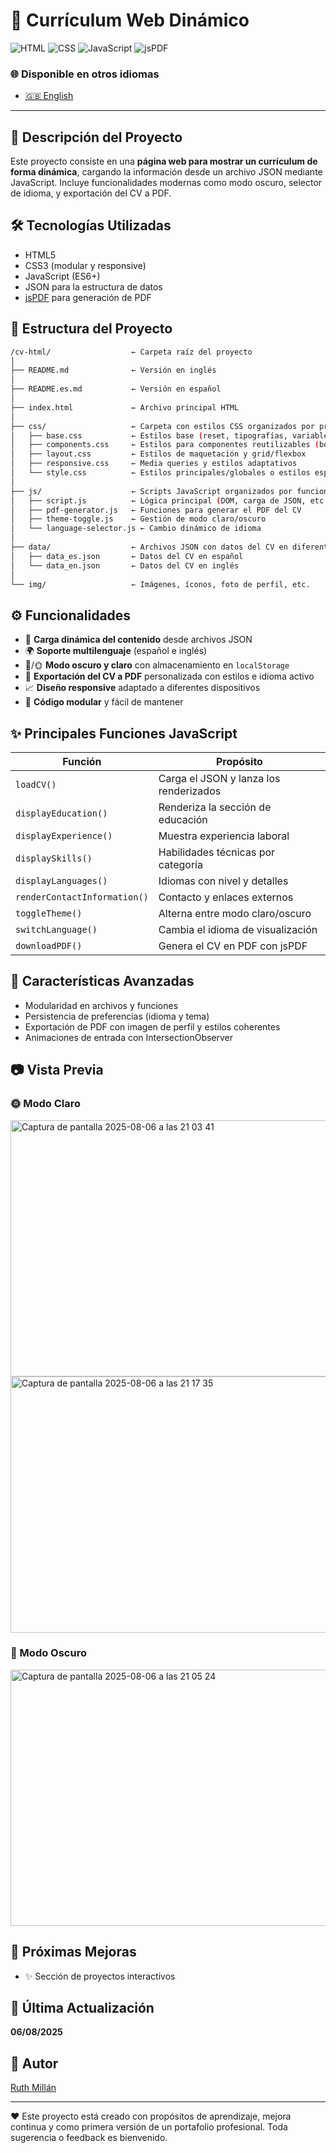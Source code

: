 # 📄 Currículum Web Dinámico
  
![HTML](https://img.shields.io/badge/HTML5-E34F26?style=flat\&logo=html5\&logoColor=white)
![CSS](https://img.shields.io/badge/CSS3-1572B6?style=flat\&logo=css3\&logoColor=white)
![JavaScript](https://img.shields.io/badge/JavaScript-F7DF1E?style=flat\&logo=javascript\&logoColor=black)
![jsPDF](https://img.shields.io/badge/jsPDF-8A4182?style=flat\&logo=jsPDF\&logoColor=white)


### 🌐 Disponible en otros idiomas

- [🇬🇧 English](README.md)

---

## 💾 Descripción del Proyecto

Este proyecto consiste en una **página web para mostrar un currículum de forma dinámica**, cargando la información desde un archivo JSON mediante JavaScript. 
Incluye funcionalidades modernas como modo oscuro, selector de idioma, y exportación del CV a PDF.

## 🛠️ Tecnologías Utilizadas

* HTML5
* CSS3 (modular y responsive)
* JavaScript (ES6+)
* JSON para la estructura de datos
* [jsPDF](https://github.com/parallax/jsPDF) para generación de PDF

## 📁 Estructura del Proyecto

```bash
/cv-html/                  ← Carpeta raíz del proyecto
│
├── README.md              ← Versión en inglés
│
├── README.es.md           ← Versión en español
│
├── index.html             ← Archivo principal HTML
│
├── css/                   ← Carpeta con estilos CSS organizados por propósito
│   ├── base.css           ← Estilos base (reset, tipografías, variables, etc.)
│   ├── components.css     ← Estilos para componentes reutilizables (botones, tarjetas, formularios)
│   ├── layout.css         ← Estilos de maquetación y grid/flexbox
│   ├── responsive.css     ← Media queries y estilos adaptativos
│   └── style.css          ← Estilos principales/globales o estilos específicos
│
├── js/                    ← Scripts JavaScript organizados por funcionalidad
│   ├── script.js          ← Lógica principal (DOM, carga de JSON, etc.)
│   ├── pdf-generator.js   ← Funciones para generar el PDF del CV
│   ├── theme-toggle.js    ← Gestión de modo claro/oscuro
│   └── language-selector.js ← Cambio dinámico de idioma
│
├── data/                  ← Archivos JSON con datos del CV en diferentes idiomas
│   ├── data_es.json       ← Datos del CV en español
│   └── data_en.json       ← Datos del CV en inglés
│
└── img/                   ← Imágenes, íconos, foto de perfil, etc.
```

## ⚙️ Funcionalidades

* 📄 **Carga dinámica del contenido** desde archivos JSON
* 🌍 **Soporte multilenguaje** (español e inglés)
* 🌚/🌞 **Modo oscuro y claro** con almacenamiento en `localStorage`
* 📅 **Exportación del CV a PDF** personalizada con estilos e idioma activo
* 📈 **Diseño responsive** adaptado a diferentes dispositivos
* 📃 **Código modular** y fácil de mantener

## ✨ Principales Funciones JavaScript

| Función                      | Propósito                              |
| ---------------------------- | -------------------------------------- |
| `loadCV()`                   | Carga el JSON y lanza los renderizados |
| `displayEducation()`         | Renderiza la sección de educación      |
| `displayExperience()`        | Muestra experiencia laboral            |
| `displaySkills()`            | Habilidades técnicas por categoría     |
| `displayLanguages()`         | Idiomas con nivel y detalles           |
| `renderContactInformation()` | Contacto y enlaces externos            |
| `toggleTheme()`              | Alterna entre modo claro/oscuro        |
| `switchLanguage()`           | Cambia el idioma de visualización      |
| `downloadPDF()`              | Genera el CV en PDF con jsPDF          |

## 📃 Características Avanzadas

* Modularidad en archivos y funciones
* Persistencia de preferencias (idioma y tema)
* Exportación de PDF con imagen de perfil y estilos coherentes
* Animaciones de entrada con IntersectionObserver


## 📷 Vista Previa

### 🌞 Modo Claro
<img width="555" height="410" alt="Captura de pantalla 2025-08-06 a las 21 03 41" src="https://github.com/user-attachments/assets/7b56dad9-39cd-4654-9c71-8ce422ac719c" />

<img width="555" height="410" alt="Captura de pantalla 2025-08-06 a las 21 17 35" src="https://github.com/user-attachments/assets/6480521b-4b78-4637-ad99-bbbdac4796b7" />

### 🌚 Modo Oscuro
<img width="555" height="410" alt="Captura de pantalla 2025-08-06 a las 21 05 24" src="https://github.com/user-attachments/assets/ea1fbe7e-1e99-46e5-807b-de909477c784" />



## 🔄 Próximas Mejoras

* ✨ Sección de proyectos interactivos
  

## 📅 Última Actualización

**06/08/2025**


## 👤 Autor

[Ruth Millán](https://github.com/Ruthmp)

---

❤️ Este proyecto está creado con propósitos de aprendizaje, mejora continua y como primera versión de un portafolio profesional. Toda sugerencia o feedback es bienvenido.
